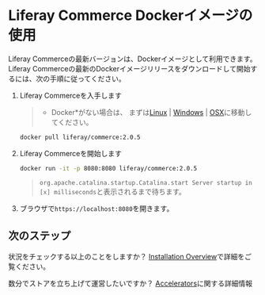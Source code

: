 # Liferay Commerce Dockerイメージの使用

Liferay Commerceの最新バージョンは、Dockerイメージとして利用できます。 Liferay Commerceの最新のDockerイメージリリースをダウンロードして開始するには、次の手順に従ってください。

1.  Liferay Commerceを入手します

    > * Docker*がない場合は、 まずは[Linux](https://docs.docker.com/install/linux/docker-ce/ubuntu/) | [Windows](https://docs.docker.com/docker-for-windows/install/) | [OSX](https://docs.docker.com/docker-for-mac/install/)に移動してください。 
    > 
    >

    ``` bash
    docker pull liferay/commerce:2.0.5
    ```

2.  Liferay Commerceを開始します

    ``` bash
    docker run -it -p 8080:8080 liferay/commerce:2.0.5
    ```

    > `org.apache.catalina.startup.Catalina.start Server startup in [x] milliseconds`と表示されるまで待ちます。

3.  ブラウザで`https://localhost:8080`を開きます。

## 次のステップ

状況をチェックする以上のことをしますか？ [Installation Overview](./installation-overview.md)で詳細をご覧ください。

数分でストアを立ち上げて運営したいですか？ [Accelerators](../../starting-a-store/accelerators.md)に関する詳細情報
